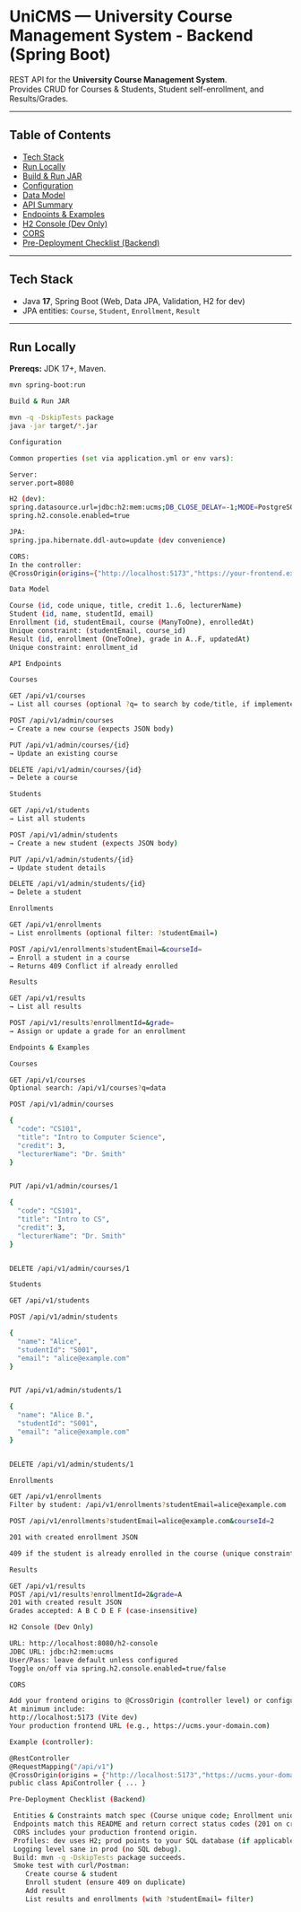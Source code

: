 # UniCMS — University Course Management System - Backend (Spring Boot)

REST API for the **University Course Management System**.  
Provides CRUD for Courses & Students, Student self-enrollment, and Results/Grades.

---

## Table of Contents
- [Tech Stack](#tech-stack)
- [Run Locally](#run-locally)
- [Build & Run JAR](#build--run-jar)
- [Configuration](#configuration)
- [Data Model](#data-model)
- [API Summary](#api-summary)
- [Endpoints & Examples](#endpoints--examples)
- [H2 Console (Dev Only)](#h2-console-dev-only)
- [CORS](#cors)
- [Pre-Deployment Checklist (Backend)](#pre-deployment-checklist-backend)

---

## Tech Stack
- Java **17**, Spring Boot (Web, Data JPA, Validation, H2 for dev)
- JPA entities: `Course`, `Student`, `Enrollment`, `Result`

---

## Run Locally

**Prereqs:** JDK 17+, Maven.

```bash
mvn spring-boot:run

Build & Run JAR

mvn -q -DskipTests package
java -jar target/*.jar

Configuration

Common properties (set via application.yml or env vars):

Server:
server.port=8080

H2 (dev):
spring.datasource.url=jdbc:h2:mem:ucms;DB_CLOSE_DELAY=-1;MODE=PostgreSQL
spring.h2.console.enabled=true

JPA:
spring.jpa.hibernate.ddl-auto=update (dev convenience)

CORS:
In the controller:
@CrossOrigin(origins={"http://localhost:5173","https://your-frontend.example"})

Data Model

Course (id, code unique, title, credit 1..6, lecturerName)
Student (id, name, studentId, email)
Enrollment (id, studentEmail, course (ManyToOne), enrolledAt)
Unique constraint: (studentEmail, course_id)
Result (id, enrollment (OneToOne), grade in A..F, updatedAt)
Unique constraint: enrollment_id

API Endpoints

Courses

GET /api/v1/courses
→ List all courses (optional ?q= to search by code/title, if implemented)

POST /api/v1/admin/courses
→ Create a new course (expects JSON body)

PUT /api/v1/admin/courses/{id}
→ Update an existing course

DELETE /api/v1/admin/courses/{id}
→ Delete a course

Students

GET /api/v1/students
→ List all students

POST /api/v1/admin/students
→ Create a new student (expects JSON body)

PUT /api/v1/admin/students/{id}
→ Update student details

DELETE /api/v1/admin/students/{id}
→ Delete a student

Enrollments

GET /api/v1/enrollments
→ List enrollments (optional filter: ?studentEmail=)

POST /api/v1/enrollments?studentEmail=&courseId=
→ Enroll a student in a course
→ Returns 409 Conflict if already enrolled

Results

GET /api/v1/results
→ List all results

POST /api/v1/results?enrollmentId=&grade=
→ Assign or update a grade for an enrollment

Endpoints & Examples

Courses

GET /api/v1/courses
Optional search: /api/v1/courses?q=data

POST /api/v1/admin/courses

{
  "code": "CS101",
  "title": "Intro to Computer Science",
  "credit": 3,
  "lecturerName": "Dr. Smith"
}


PUT /api/v1/admin/courses/1

{
  "code": "CS101",
  "title": "Intro to CS",
  "credit": 3,
  "lecturerName": "Dr. Smith"
}


DELETE /api/v1/admin/courses/1

Students

GET /api/v1/students

POST /api/v1/admin/students

{
  "name": "Alice",
  "studentId": "S001",
  "email": "alice@example.com"
}


PUT /api/v1/admin/students/1

{
  "name": "Alice B.",
  "studentId": "S001",
  "email": "alice@example.com"
}


DELETE /api/v1/admin/students/1

Enrollments

GET /api/v1/enrollments
Filter by student: /api/v1/enrollments?studentEmail=alice@example.com

POST /api/v1/enrollments?studentEmail=alice@example.com&courseId=2

201 with created enrollment JSON

409 if the student is already enrolled in the course (unique constraint)

Results

GET /api/v1/results
POST /api/v1/results?enrollmentId=2&grade=A
201 with created result JSON
Grades accepted: A B C D E F (case-insensitive)

H2 Console (Dev Only)

URL: http://localhost:8080/h2-console
JDBC URL: jdbc:h2:mem:ucms
User/Pass: leave default unless configured
Toggle on/off via spring.h2.console.enabled=true/false

CORS

Add your frontend origins to @CrossOrigin (controller level) or configure a global CORS bean.
At minimum include:
http://localhost:5173 (Vite dev)
Your production frontend URL (e.g., https://ucms.your-domain.com)

Example (controller):

@RestController
@RequestMapping("/api/v1")
@CrossOrigin(origins = {"http://localhost:5173","https://ucms.your-domain.com"})
public class ApiController { ... }

Pre-Deployment Checklist (Backend)

 Entities & Constraints match spec (Course unique code; Enrollment unique (studentEmail, course_id); Result unique enrollment_id; Course credit 1..6).
 Endpoints match this README and return correct status codes (201 on create, 409 on duplicate enroll).
 CORS includes your production frontend origin.
 Profiles: dev uses H2; prod points to your SQL database (if applicable).
 Logging level sane in prod (no SQL debug).
 Build: mvn -q -DskipTests package succeeds.
 Smoke test with curl/Postman:
    Create course & student
    Enroll student (ensure 409 on duplicate)
    Add result
    List results and enrollments (with ?studentEmail= filter)
